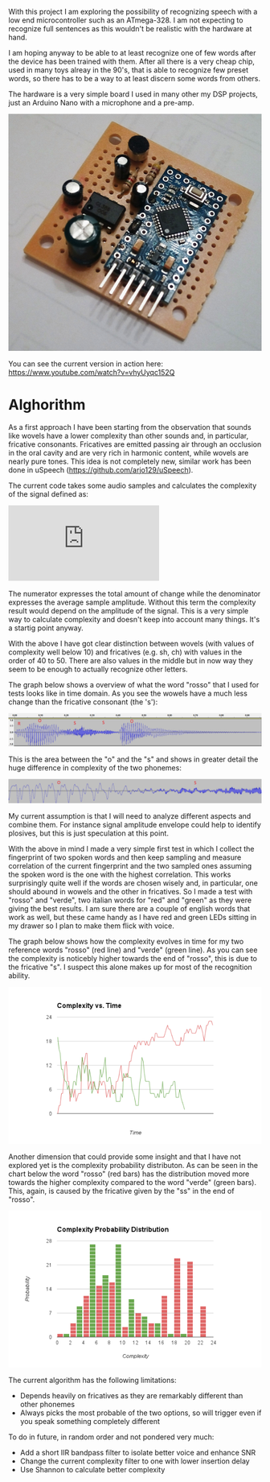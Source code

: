 With this project I am exploring the possibility of recognizing speech with a low end microcontroller such as an ATmega-328. I am not expecting to recognize full sentences as this wouldn't be realistic with the hardware at hand.

I am hoping anyway to be able to at least recognize one of few words after the device has been trained with them. After all there is a very cheap chip, used in many toys alreay in the 90's, that is able to recognize few preset words, so there has to be a way to at least discern some words from others.

The hardware is a very simple board I used in many other my DSP projects, just an Arduino Nano with a microphone and a pre-amp.

![Proto](documentation/proto.png)

You can see the current version in action here: https://www.youtube.com/watch?v=vhyUyqc152Q

Alghorithm
=============

As a first approach I have been starting from the observation that sounds like wovels have a lower complexity than other sounds and, in particular, fricative consonants. Fricatives are emitted passing air through an occlusion in the oral cavity and are very rich in harmonic content, while wovels are nearly pure tones. This idea is not completely new, similar work has been done in uSpeech (https://github.com/arjo129/uSpeech).

The current code takes some audio samples and calculates the complexity of the signal defined as:

![equation](http://latex.codecogs.com/gif.latex?c%3D%20%5Cfrac%7B%5Csum_%7Bt%3D1%7D%5E%7Bn%7D%20%5Cleft%20%7C%20s(t)-s(t-1)%5Cright%20%7C%7D%7B%5Cfrac%7B%5Csum_%7Bt%3D0%7D%5E%7Bn%7Ds(t)%7D%7Bn%7D%7D)

The numerator expresses the total amount of change while the denominator expresses the average sample amplitude. Without this term the complexity result would depend on the amplitude of the signal. This is a very simple way to calculate complexity and doesn't keep into account many things. It's a startig point anyway.

With the above I have got clear distinction between wovels (with values of complexity well below 10) and fricatives (e.g. sh, ch) with values in the order of 40 to 50. There are also values in the middle but in now way they seem to be enough to actually recognize other letters. 

The graph below shows a overview of what the word "rosso" that I used for tests looks like in time domain. As you see the wowels have a much less change than the fricative consonant (the 's'):

![Graph](documentation/rosso.png)

This is the area between the "o" and the "s" and shows in greater detail the huge difference in complexity of the two phonemes:

![Graph](documentation/os.png)

My current assumption is that I will need to analyze different aspects and combine them. For instance signal amplitude envelope could help to identify plosives, but this is just speculation at this point.

With the above in mind I made a very simple first test in which I collect the fingerprint of two spoken words and then keep sampling and measure correlation of the current fingerprint and the two sampled ones assuming the spoken word is the one with the highest correlation. This works surprisingly quite well if the words are chosen wisely and, in particular, one should abound in wowels and the other in fricatives. So I made a test with "rosso" and "verde", two italian words for "red" and "green" as they were giving the best results. I am sure there are a couple of english words that work as well, but these came handy as I have red and green LEDs sitting in my drawer so I plan to make them flick with voice.

The graph below shows how the complexity evolves in time for my two reference words "rosso" (red line) and "verde" (green line). As you can see the complexity is noticebly higher towards the end of "rosso", this is due to the fricative "s". I suspect this alone makes up for most of the recognition ability.

![Graph](documentation/ComplexityTime.png)

Another dimension that could provide some insight and that I have not explored yet is the complexity probability distributon. As can be seen in the chart below the word "rosso" (red bars) has the distribution moved more towards the higher complexity compared to the word "verde" (green bars). This, again, is caused by the fricative given by the "ss" in the end of "rosso". 

![Graph](documentation/ComplexityPD.png)


The current algorithm has the following limitations:

* Depends heavily on fricatives as they are remarkably different than other phonemes
* Always picks the most probable of the two options, so will trigger even if you speak something completely different

To do in future, in random order and not pondered very much:

* Add a short IIR bandpass filter to isolate better voice and enhance SNR
* Change the current complexity filter to one with lower insertion delay
* Use Shannon to calculate better complexity

